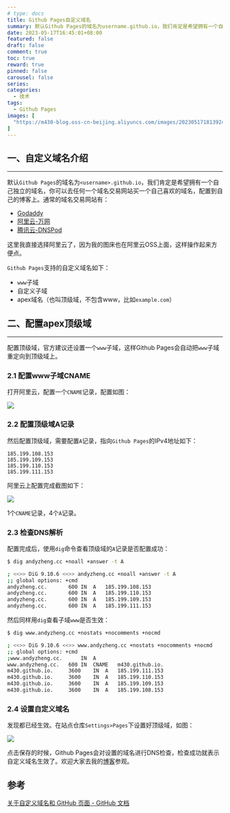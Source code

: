 ```yaml
---
# type: docs 
title: Github Pages自定义域名
summary: 默认Github Pages的域名为username.github.io，我们肯定是希望拥有一个自己独立的域名，你可以去任何一个域名交易网站买一个自己喜欢的域名，配置到自己的博客上。
date: 2023-05-17T16:45:01+08:00
featured: false
draft: false
comment: true
toc: true
reward: true
pinned: false
carousel: false
series:
categories: 
  - 技术
tags: 
  - Github Pages
images: [
  "https://m430-blog.oss-cn-beijing.aliyuncs.com/images/202305171813924.png?x-oss-process=image/quality,q_80/format,webp"
]
---
```


## 一、自定义域名介绍
---

默认`Github Pages`的域名为`<username>.github.io`，我们肯定是希望拥有一个自己独立的域名，你可以去任何一个域名交易网站买一个自己喜欢的域名，配置到自己的博客上。通常的域名交易网站有：

- [Godaddy](https://www.godaddy.com/)
- [阿里云-万网](https://wanwang.aliyun.com/domain?source=5176.11533457&userCode=l3bvairs)
- [腾讯云-DNSPod](https://dnspod.cloud.tencent.com/)

这里我直接选择阿里云了，因为我的图床也在阿里云OSS上面，这样操作起来方便点。

`Github Pages`支持的自定义域名如下：

- `www`子域
- 自定义子域
- apex域名（也叫顶级域，不包含www，比如`example.com`）

## 二、配置apex顶级域
---

配置顶级域，官方建议还设置一个`www`子域，这样Github Pages会自动把`www`子域重定向到顶级域上。
### 2.1 配置www子域CNAME

打开阿里云，配置一个`CNAME`记录，配置如图：

![](https://m430-blog.oss-cn-beijing.aliyuncs.com/images/202305171813923.png?x-oss-process=image/quality,q_80/format,webp)

### 2.2 配置顶级域A记录
然后配置顶级域，需要配置`A`记录，指向`Github Pages`的IPv4地址如下：

```
185.199.108.153
185.199.109.153
185.199.110.153
185.199.111.153
```

阿里云上配置完成截图如下：

![](https://m430-blog.oss-cn-beijing.aliyuncs.com/images/202305171813922.png?x-oss-process=image/quality,q_80/format,webp)

1个`CNAME`记录，4个`A`记录。

### 2.3 检查DNS解析

配置完成后，使用`dig`命令查看顶级域的`A`记录是否配置成功：

```bash
$ dig andyzheng.cc +noall +answer -t A

; <<>> DiG 9.10.6 <<>> andyzheng.cc +noall +answer -t A
;; global options: +cmd
andyzheng.cc.		600	IN	A	185.199.108.153
andyzheng.cc.		600	IN	A	185.199.110.153
andyzheng.cc.		600	IN	A	185.199.109.153
andyzheng.cc.		600	IN	A	185.199.111.153
```

然后同样用`dig`查看子域`www`是否生效：

```bash
$ dig www.andyzheng.cc +nostats +nocomments +nocmd

; <<>> DiG 9.10.6 <<>> www.andyzheng.cc +nostats +nocomments +nocmd
;; global options: +cmd
;www.andyzheng.cc.		IN	A
www.andyzheng.cc.	600	IN	CNAME	m430.github.io.
m430.github.io.		3600	IN	A	185.199.111.153
m430.github.io.		3600	IN	A	185.199.110.153
m430.github.io.		3600	IN	A	185.199.109.153
m430.github.io.		3600	IN	A	185.199.108.153
```

### 2.4 设置自定义域名

发现都已经生效。在站点仓库`Settings>Pages`下设置好顶级域，如图：

![](https://m430-blog.oss-cn-beijing.aliyuncs.com/images/202305171813921.png?x-oss-process=image/quality,q_80/format,webp)

点击保存的时候，Github Pages会对设置的域名进行DNS检查，检查成功就表示自定义域名生效了。欢迎大家去我的[博客](https://andyzheng.cc)参观。

## 参考

[关于自定义域名和 GitHub 页面 - GitHub 文档](https://docs.github.com/zh/pages/configuring-a-custom-domain-for-your-github-pages-site/about-custom-domains-and-github-pages)
